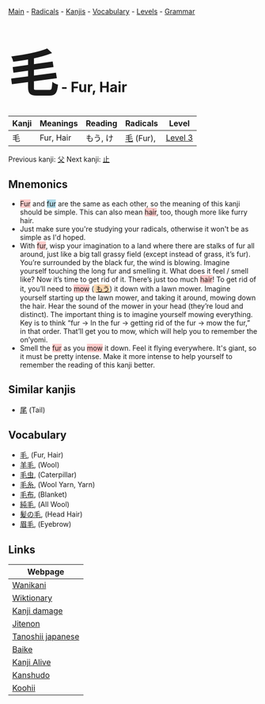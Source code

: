 <style> bigfont {font-size: 100px}</style>
[Main](../index.md) -
[Radicals](../radicals.md) -
[Kanjis](../kanjis.md) -
[Vocabulary](../vocabulary.md) -
[Levels](../levels.md) -
[Grammar](../grammar.md)
# <bigfont> 毛</bigfont> - Fur, Hair 

| Kanji | Meanings | Reading | Radicals | Level |
| --- | --- | --- | --- | --- |
| 毛 | Fur, Hair | もう, け | [毛](../radicals/毛.md) (Fur),  | [Level 3](../levels/wk_level3.md) |

Previous kanji: [父](父.md) Next kanji: [止](止.md) 

## Mnemonics
 * <span style="background-color:#ffcccb"> Fur</span> and <span style="background-color:#ADD8E6"> fur</span> are the same as each other, so the meaning of this kanji should be simple. This can also mean <span style="background-color:#ffcccb"> hair</span>, too, though more like furry hair.
* Just make sure you're studying your radicals, otherwise it won't be as simple as I'd hoped.
* With <span style="background-color:#ffcccb"> fur</span>, wisp your imagination to a land where there are stalks of fur all around, just like a big tall grassy field (except instead of grass, it’s fur). You’re surrounded by the black fur, the wind is blowing. Imagine yourself touching the long fur and smelling it. What does it feel / smell like? Now it’s time to get rid of it. There’s just too much <span style="background-color:#ffcccb"> hair</span>! To get rid of it, you’ll need to <span style="background-color:#ffcccb"> mow</span> (<span style="background-color:#fed8b1"> [もう](https://jisho.org/search/もう)</span>) it down with a lawn mower. Imagine yourself starting up the lawn mower, and taking it around, mowing down the hair. Hear the sound of the mower in your head (they’re loud and distinct). The important thing is to imagine yourself mowing everything. Key is to think “fur → In the fur → getting rid of the fur → mow the fur,” in that order. That’ll get you to mow, which will help you to remember the on’yomi.
* Smell the <span style="background-color:#ffcccb"> fur</span> as you <span style="background-color:#ffcccb"> mow</span> it down. Feel it flying everywhere. It's giant, so it must be pretty intense. Make it more intense to help yourself to remember the reading of this kanji better.


## Similar kanjis
 * [尾](尾.md) (Tail)


## Vocabulary
 * [毛](../vocabulary/毛.md), (Fur, Hair)
* [羊毛](../vocabulary/毛.md), (Wool)
* [毛虫](../vocabulary/毛.md), (Caterpillar)
* [毛糸](../vocabulary/毛.md), (Wool Yarn, Yarn)
* [毛布](../vocabulary/毛.md), (Blanket)
* [純毛](../vocabulary/毛.md), (All Wool)
* [髪の毛](../vocabulary/毛.md), (Head Hair)
* [眉毛](../vocabulary/毛.md), (Eyebrow)



## Links 

| Webpage |
| --- |
| [Wanikani          ](https://www.wanikani.com/kanji/毛) |
| [Wiktionary        ](https://en.wiktionary.org/wiki/毛) |
| [Kanji damage      ](http://www.kanjidamage.com/kanji/search?utf8=✓&q=毛) |
| [Jitenon           ](https://jitenon.com/kanji/毛) |
| [Tanoshii japanese ](https://www.tanoshiijapanese.com/dictionary/kanji.cfm?k=毛) |
| [Baike             ](https://baike.baidu.com/item/毛) |
| [Kanji Alive       ](https://app.kanjialive.com/毛) |
| [Kanshudo          ](https://www.kanshudo.com/searchmn?q=毛) |
| [Koohii            ](https://kanji.koohii.com/study/kanji/毛) |
